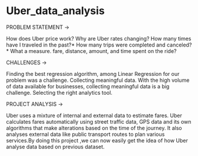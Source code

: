 # Uber_data_analysis

PROBLEM STATEMENT ->

How does Uber price work?
Why are Uber rates changing?
How many times have I traveled in the past?*
How many trips were completed and canceled?*
What a measure. fare, distance, amount, and time spent on the ride?


CHALLENGES ->

Finding the best regression algorithm, among Linear Regression  for our problem was a challenge.
Collecting meaningful data. 
With the high volume of data available for businesses, collecting meaningful data is a big challenge.
Selecting the right analytics tool.


PROJECT ANALYSIS ->

Uber uses a mixture of internal and external data to estimate fares. Uber calculates fares automatically using street traffic data, GPS data and its own algorithms that make alterations based on the time of the journey. It also analyses external data like public transport routes to plan various services.By doing this project ,we can now easily get the idea of how Uber analyse data based on previous dataset.



